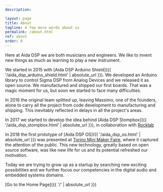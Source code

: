 ```yaml
---
description:

layout: page
title: About
tagline: A few more words about us
permalink: /about.html
ref: about
order: 0
---
```


Here at Aida DSP we are both musicians and engineers. We like to invent new things
as much as learning to play a new instrument.

We started in 2015 with [Aida DSP Arduino Shield]({{ '/aida_dsp_arduino_shield.html' | absolute_url }}). We developed
an Arduino library to control Sigma DSP from Analog Devices and we released it as open source. We manufactured and shipped
our first boards. That was a magic moment for us, but soon we started to face many difficulties.

In 2016 the original team splitted up, leaving Massimo, one of the founders, alone to carry all the project from code development to
manufacturing and shipping. This inevitably reflected in delays in all the project's areas.

In 2017 we started to develop the idea behind [Aida DSP Stompbox]({{ '/aida_dsp_stompbox.html' | absolute_url }}), in collaboration with [Rocklab](https://www.rocklab.net)

In 2018 the first prototype of [Aida DSP OS]({{ '/aida_dsp_os.html' | absolute_url }}) was presented at [Torino Mini Maker Faire](https://torino.makerfaire.com), where it captured the attention of the public. This new technology, greatly based on open source software, was like new life for us and its potential refreshed our motivation.

Today we are trying to grow up as a startup by searching new exciting possibilities and we further focus our competencies in the digital audio and embedded systems domains.

[Go to the Home Page]({{ '/' | absolute_url }})
